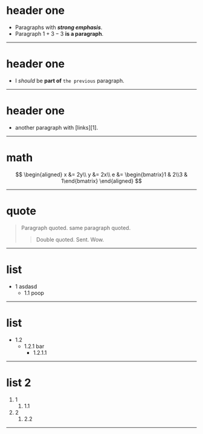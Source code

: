 # header one

- Paragraphs with ***strong* *emphasis***.
- Paragraph $1+3-3$ **is a paragraph**.


---

# header one

- I *should* be **part of** `the previous` paragraph.


---

# header one

- another paragraph with [links][1].


---

# math

$$
\begin{aligned}
x &= 2y\\
y &= 2x\\
e &= \begin{bmatrix}1 & 2\\3 & 1\end{bmatrix}
\end{aligned}
$$

---

# quote

> Paragraph quoted. same paragraph quoted.
> > Double quoted. Sent. Wow.


---

# list

- 1
  asdasd
  - 1.1
    poop


---

# list

  - 1.2
    - 1.2.1
      bar
      - 1.2.1.1


---

# list 2

1. 1
   1. 1.1
2. 2
   1. 2.2


---

